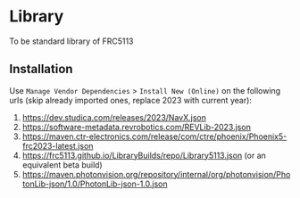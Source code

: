 # Library
To be standard library of FRC5113

## Installation
Use `Manage Vendor Dependencies` > `Install New (Online)` on the following urls (skip already imported ones, replace 2023 with current year):
1. https://dev.studica.com/releases/2023/NavX.json
2. https://software-metadata.revrobotics.com/REVLib-2023.json
3. https://maven.ctr-electronics.com/release/com/ctre/phoenix/Phoenix5-frc2023-latest.json
4. https://frc5113.github.io/LibraryBuilds/repo/Library5113.json (or an equivalent beta build)
5. https://maven.photonvision.org/repository/internal/org/photonvision/PhotonLib-json/1.0/PhotonLib-json-1.0.json
